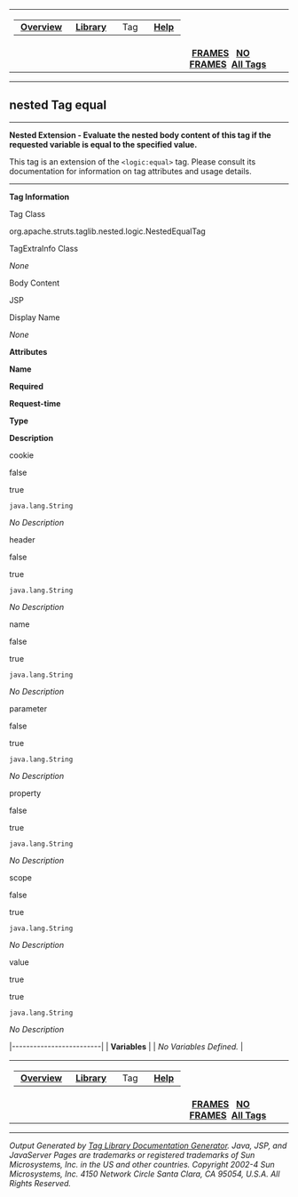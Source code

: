 <span id="navbar_top"></span>

<table>
<colgroup>
<col width="50%" />
<col width="50%" />
</colgroup>
<tbody>
<tr class="odd">
<td align="left"><span id="navbar_top_firstrow"></span>
<table>
<tbody>
<tr class="odd">
<td align="left"> <a href="../overview-summary.html.md"><strong>Overview</strong></a> </td>
<td align="left"> <a href="tld-summary.html.md"><strong>Library</strong></a> </td>
<td align="left">  Tag  </td>
<td align="left"> <a href="../help-doc.html.md"><strong>Help</strong></a> </td>
</tr>
</tbody>
</table></td>
<td align="left"></td>
</tr>
<tr class="even">
<td align="left"></td>
<td align="left"> <a href="../index.html.md"><strong>FRAMES</strong></a>   <a href="equal.html"><strong>NO FRAMES</strong></a> 
<a href="../alltags-noframe.html.md"><strong>All Tags</strong></a></td>
</tr>
</tbody>
</table>

------------------------------------------------------------------------

nested
 Tag equal
----------

------------------------------------------------------------------------

**Nested Extension - Evaluate the nested body content of this tag if the requested variable is equal to the specified value.**

This tag is an extension of the `<logic:equal>` tag. Please consult its documentation for information on tag attributes and usage details.

------------------------------------------------------------------------

**Tag Information**

Tag Class

org.apache.struts.taglib.nested.logic.NestedEqualTag

TagExtraInfo Class

*None*

Body Content

JSP

Display Name

*None*

**Attributes**

**Name**

**Required**

**Request-time**

**Type**

**Description**

cookie

false

true

`java.lang.String`

*No Description*

header

false

true

`java.lang.String`

*No Description*

name

false

true

`java.lang.String`

*No Description*

parameter

false

true

`java.lang.String`

*No Description*

property

false

true

`java.lang.String`

*No Description*

scope

false

true

`java.lang.String`

*No Description*

value

true

true

`java.lang.String`

*No Description*

|-------------------------|
| **Variables**           |
| *No Variables Defined.* |

 <span id="navbar_bottom"></span>

<table>
<colgroup>
<col width="50%" />
<col width="50%" />
</colgroup>
<tbody>
<tr class="odd">
<td align="left"><span id="navbar_bottom_firstrow"></span>
<table>
<tbody>
<tr class="odd">
<td align="left"> <a href="../overview-summary.html.md"><strong>Overview</strong></a> </td>
<td align="left"> <a href="tld-summary.html.md"><strong>Library</strong></a> </td>
<td align="left">  Tag  </td>
<td align="left"> <a href="../help-doc.html.md"><strong>Help</strong></a> </td>
</tr>
</tbody>
</table></td>
<td align="left"></td>
</tr>
<tr class="even">
<td align="left"></td>
<td align="left"> <a href="../index.html.md"><strong>FRAMES</strong></a>   <a href="equal.html"><strong>NO FRAMES</strong></a> 
<a href="../alltags-noframe.html.md"><strong>All Tags</strong></a></td>
</tr>
</tbody>
</table>

------------------------------------------------------------------------

*Output Generated by [Tag Library Documentation Generator](http://taglibrarydoc.dev.java.net/). Java, JSP, and JavaServer Pages are trademarks or registered trademarks of Sun Microsystems, Inc. in the US and other countries. Copyright 2002-4 Sun Microsystems, Inc. 4150 Network Circle Santa Clara, CA 95054, U.S.A. All Rights Reserved.*
